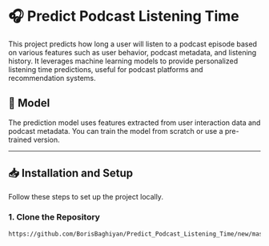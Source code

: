# 🎧 Predict Podcast Listening Time

This project predicts how long a user will listen to a podcast episode based on various features such as user behavior, podcast metadata, and listening history. It leverages machine learning models to provide personalized listening time predictions, useful for podcast platforms and recommendation systems.

## 🧠 Model

The prediction model uses features extracted from user interaction data and podcast metadata. You can train the model from scratch or use a pre-trained version.

---

## 📥 Installation and Setup

Follow these steps to set up the project locally.

### 1. Clone the Repository

```bash
https://github.com/BorisBaghiyan/Predict_Podcast_Listening_Time/new/master?filename=README.md
